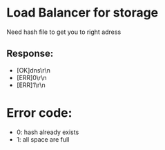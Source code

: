 # Load Balancer for storage

Need hash file to get you to right adress

## Response:
* [OK]dns\r\n
* [ERR]0\r\n
* [ERR]1\r\n

# Error code:
* 0: hash already exists
* 1: all space are full